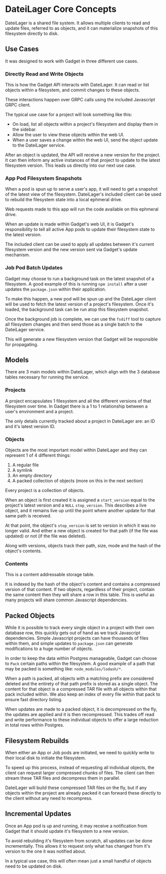 # DateiLager Core Concepts

DateiLager is a shared file system. It allows multiple clients to read and update files, referred to as objects, and it can materialize snapshots of this filesystem directly to disk.

## Use Cases

It was designed to work with Gadget in three different use cases.

### Directly Read and Write Objects

This is how the Gadget API interacts with DateiLager. It can read or list objects within a filesystem, and commit changes to these objects.

These interactions happen over GRPC calls using the included Javascript GRPC client.

The typical use case for a project will look something like this:

- On load, list all objects within a project's filesystem and display them in the sidebar.
- Allow the user to view these objects within the web UI.
- When a user saves a change within the web UI, send the object update to the DateiLager service.

After an object is updated, the API will receive a new version for the project. It can then inform any active instances of that project to update to the latest filesystem version. This leads us directly into our next use case.

### App Pod Filesystem Snapshots

When a pod is spun up to serve a user's app, it will need to get a snapshot of the latest view of the filesystem. DateiLager's included client can be used to rebuild the filesystem state into a local ephmeral drive.

Web requests made to this app will run the code available on this ephmeral drive.

When an update is made within Gadget's web UI, it is Gadget's responsibility to tell all active App pods to update their filesystem state to the latest version.

The included client can be used to apply all updates between it's current filesystem version and the new version sent via Gadget's update mechanism.

### Job Pod Batch Updates

Gadget may choose to run a background task on the latest snapshot of a filesystem. A good example of this is running `npm install` after a user updates the `package.json` within their application.

To make this happen, a new pod will be spun up and the DateiLager client will be used to fetch the latest version of a project's filesystem. Once it's loaded, the background task can be run atop this filesystem snapshot.

Once the background job is complete, we can use the `fsdiff` tool to capture all filesystem changes and then send those as a single batch to the DateiLager service.

This will generate a new filesystem version that Gadget will be responsible for propagating.

## Models

There are 3 main models within DateiLager, which align with the 3 database tables necessary for running the service.

### Projects

A project encapsulates 1 filesystem and all the different versions of that filesystem over time. In Gadget there is a 1 to 1 relationship between a user's environment and a project.

The only details currently tracked about a project in DateiLager are: an ID and it's latest version ID.

### Objects

Objects are the most important model within DateiLager and they can represent 1 of 4 different things:

1. A regular file
2. A symlink
3. An empty directory
4. A packed collection of objects (more on this in the next section)

Every project is a collection of objects.

When an object is first created it is assigned a `start_version` equal to the project's latest version and a `NULL` `stop_version`. This describes a live object, and it remains live up until the point where another update for that same path is received.

At that point, the object's `stop_version` is set to version in which it was no longer valid. And either a new object is created for that path (if the file was updated) or not (if the file was deleted).

Along with versions, objects track their path, size, mode and the hash of the object's contents.

### Contents

This is a content addressable storage table.

It is indexed by the hash of the object's content and contains a compressed version of that content. If two objects, regardless of their project, contain the same content then they will share a row in this table. This is useful as many projects will share common Javascript dependencies.

## Packed Objects

While it is possible to track every single object in a project with their own database row, this quickly gets out of hand as we track Javascript dependencies. Simple Javascript projects can have thousands of files within them, and simple updates to `package.json` can generate modifications to a huge number of objects.

In order to keep the data within Postgres manageable, Gadget can choose to `Pack` certain paths within the filesystem. A good example of a path that may be packed is something like: `node_modules/lodash/*`.

When a path is packed, all objects with a matching prefix are considered deleted and the entirety of that path prefix is stored as a single object. The content for that object is a compressed TAR file with all objects within that pack included within. We also keep an index of every file within that pack to ensure fast directory listing.

When updates are made to a packed object, it is decompressed on the fly, the updates are applied and it is then recompressed. This trades off read and write performance to these individual objects to offer a large reduction in total rows within Postgres.

## Filesystem Rebuilds

When either an App or Job pods are initiated, we need to quickly write to their local disk to initiate the filesystem.

To speed up this process, instead of requesting all individual objects, the client can request larger compressed chunks of files. The client can then stream these TAR files and decompress them in parallel.

DateiLager will build these compressed TAR files on the fly, but if any objects within the project are already packed it can forward these directly to the client without any need to recompress.

## Incremental Updates

Once an App pod is up and running, it may receive a notification from Gadget that it should update it's filesystem to a new version.

To avoid rebuilding it's filesystem from scratch, all updates can be done incrementally. This allows it to request only what has changed from it's version to the one it was notified about.

In a typical use case, this will often mean just a small handful of objects need to be updated on disk.
